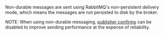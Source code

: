 Non-durable messages are sent using RabbitMQ's non-persistent delivery mode, which means the messages are not persisted to disk by the broker.

NOTE: When using non-durable messaging, [publisher confirms](connection-settings.md) can be disabled to improve sending performance at the expense of reliability.
